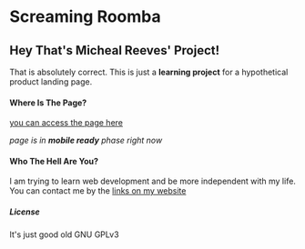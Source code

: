 # Screaming Roomba

## Hey That's Micheal Reeves' Project!
That is absolutely correct. This is just a **learning project** for a hypothetical product landing page.


#### Where Is The Page?
[you can access the page here](https://ardasevinc.me/screaming-roomba-landing)

*page is in **mobile ready** phase right now*

#### Who The Hell Are You?
I am trying to learn web development and be more independent with my life.  
You can contact me by the [links on my website](https://ardasevinc.me)

##### License
It's just good old GNU GPLv3 
